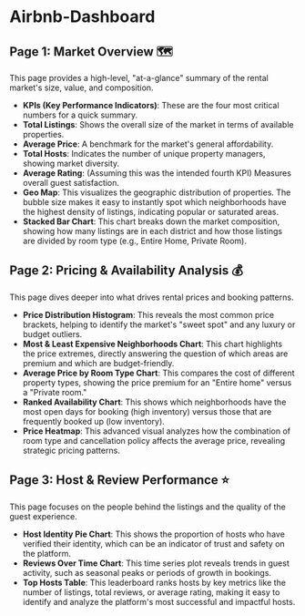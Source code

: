 # Airbnb-Dashboard

## Page 1: Market Overview 🗺️
This page provides a high-level, "at-a-glance" summary of the rental market's size, value, and composition.
* **KPIs (Key Performance Indicators)**: These are the four most critical numbers for a quick summary.
* **Total Listings**: Shows the overall size of the market in terms of available properties.
* **Average Price**: A benchmark for the market's general affordability.
* **Total Hosts**: Indicates the number of unique property managers, showing market diversity.
* **Average Rating**: (Assuming this was the intended fourth KPI) Measures overall guest satisfaction.
* **Geo Map**: This visualizes the geographic distribution of properties. The bubble size makes it easy to instantly spot which neighborhoods have the highest density of listings, indicating popular or saturated areas.
* **Stacked Bar Chart**: This chart breaks down the market composition, showing how many listings are in each district and how those listings are divided by room type (e.g., Entire Home, Private Room).

## Page 2: Pricing & Availability Analysis 💰
This page dives deeper into what drives rental prices and booking patterns.
* **Price Distribution Histogram**: This reveals the most common price brackets, helping to identify the market's "sweet spot" and any luxury or budget outliers.
* **Most & Least Expensive Neighborhoods Chart**: This chart highlights the price extremes, directly answering the question of which areas are premium and which are budget-friendly.
* **Average Price by Room Type Chart**: This compares the cost of different property types, showing the price premium for an "Entire home" versus a "Private room."
* **Ranked Availability Chart**: This shows which neighborhoods have the most open days for booking (high inventory) versus those that are frequently booked up (low inventory).
* **Price Heatmap**: This advanced visual analyzes how the combination of room type and cancellation policy affects the average price, revealing strategic pricing patterns.

## Page 3: Host & Review Performance ⭐
This page focuses on the people behind the listings and the quality of the guest experience.
* **Host Identity Pie Chart**: This shows the proportion of hosts who have verified their identity, which can be an indicator of trust and safety on the platform.
* **Reviews Over Time Chart**: This time series plot reveals trends in guest activity, such as seasonal peaks or periods of growth in bookings.
* **Top Hosts Table**: This leaderboard ranks hosts by key metrics like the number of listings, total reviews, or average rating, making it easy to identify and analyze the platform's most successful and impactful hosts.
